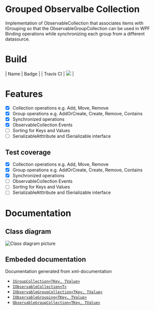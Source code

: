 # Grouped Observalbe Collection

Implementation of ObservableCollection that associates items with IGrouping so that the ObservableGroupCollection can be used in WPF Binding operations while synchronizing each group from a different datasource.

# Build
| Name | Badge |
| Travis CI | ![](https://travis-ci.com/ProphetLamb-Organistion/GroupedObservableCollection.svg?branch=master) |

# Features

- [x] Collection operations e.g. Add, Move, Remove
- [x] Group operations e.g. AddOrCreate, Create, Remove, Contains
- [x] Synchronized operations
- [x] ObservableCollection Events
- [ ] Sorting for Keys and Values
- [ ] SerializableAtttribute and ISerializable interface

## Test coverage

- [x] Collection operations e.g. Add, Move, Remove
- [x] Group operations e.g. AddOrCreate, Create, Remove, Contains
- [x] Synchronized operations
- [ ] ObservableCollection Events
- [ ] Sorting for Keys and Values
- [ ] SerializableAtttribute and ISerializable interface

# Documentation

## Class diagram

![Class diagram picture](https://i.imgur.com/SXMDB8W.png)

## Embeded documentation

Documentation generated from xml-documentation

- [`IGroupCollection<TKey, TValue>`](doc/IGroupCollection{TKey-TValue}.md)
- [`IObservableCollection<T>`](doc/IObservableCollection{T}.md)
- [`IObservableGroupCollection<TKey, TValue>`](doc/IObservableGroupCollection{TKey-TValue}.md)
- [`IObservableGrouping<TKey, TValue>`](doc/IObservableGrouping{TKey-TValue}.md)
- [`ObservableGroupCollection<TKey, TValue>`](doc/ObservableGroupCollection{TKey-TValue}.md)
